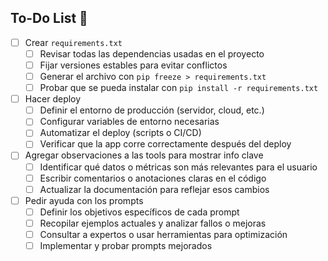 ## To-Do List 🚀

- [ ] Crear `requirements.txt`
  - [ ] Revisar todas las dependencias usadas en el proyecto
  - [ ] Fijar versiones estables para evitar conflictos
  - [ ] Generar el archivo con `pip freeze > requirements.txt`
  - [ ] Probar que se pueda instalar con `pip install -r requirements.txt`

- [ ] Hacer deploy
  - [ ] Definir el entorno de producción (servidor, cloud, etc.)
  - [ ] Configurar variables de entorno necesarias
  - [ ] Automatizar el deploy (scripts o CI/CD)
  - [ ] Verificar que la app corre correctamente después del deploy

- [ ] Agregar observaciones a las tools para mostrar info clave
  - [ ] Identificar qué datos o métricas son más relevantes para el usuario
  - [ ] Escribir comentarios o anotaciones claras en el código
  - [ ] Actualizar la documentación para reflejar esos cambios

- [ ] Pedir ayuda con los prompts
  - [ ] Definir los objetivos específicos de cada prompt
  - [ ] Recopilar ejemplos actuales y analizar fallos o mejoras
  - [ ] Consultar a expertos o usar herramientas para optimización
  - [ ] Implementar y probar prompts mejorados
